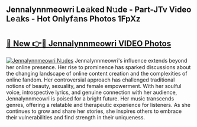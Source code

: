 ## Jennalynnmeowri Le𝚊ked N𝚞de - Part-JTv Video Le𝚊ks - Hot Onlyf𝚊ns Photos 1FpXz

# <h2><a href="http://ab7801.deff.icu/?id=Jennalynnmeowri">🔗 New 👉🔴 Jennalynnmeowri VIDEO Photos</a></h2>

[![Jennalynnmeowri N𝚞des](https://i.imgur.com/rIISA9y.gif)](http://ab7801.deff.icu/?id=Jennalynnmeowri)
Jennalynnmeowri's influence extends beyond her online presence. Her rise to prominence has sparked discussions about the changing landscape of online content creation and the complexities of online fandom. Her controversial approach has challenged traditional notions of beauty, sexuality, and female empowerment. With her soulful voice, introspective lyrics, and genuine connection with her audience, Jennalynnmeowri is poised for a bright future. Her music transcends genres, offering a relatable and therapeutic experience for listeners. As she continues to grow and share her stories, she inspires others to embrace their vulnerabilities and find strength in their uniqueness.
